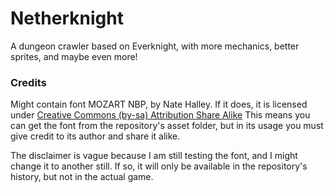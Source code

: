 
# Netherknight

A dungeon crawler based on Everknight, with more mechanics, better sprites, and maybe even more!


### Credits

Might contain font MOZART NBP, by Nate Halley. If it does, it is
licensed under [Creative Commons (by-sa) Attribution Share Alike][CC3]
This means you can get the font from the repository's asset folder,
but in its usage you must give credit to its author and share it alike.

The disclaimer is vague because I am still testing the font,
and I might change it to another still. If so,
it will only be available in the repository's
history, but not in the actual game.

[CC3]: http://creativecommons.org/licenses/by-sa/3.0/

